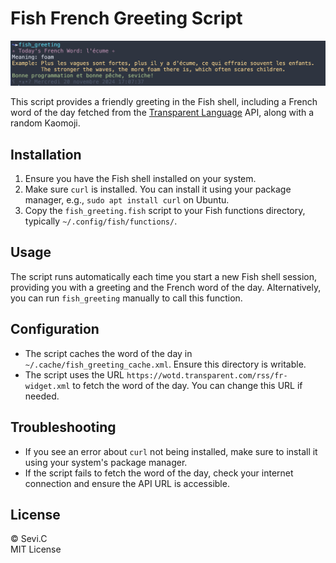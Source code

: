 # Fish French Greeting Script

![example](./example.png)

This script provides a friendly greeting in the Fish shell, including a French word of the day fetched from the [Transparent Language](https://www.transparent.com/word-of-the-day/today/french) API, along with a random Kaomoji.

## Installation

1. Ensure you have the Fish shell installed on your system.
2. Make sure `curl` is installed. You can install it using your package manager, e.g., `sudo apt install curl` on Ubuntu.
3. Copy the `fish_greeting.fish` script to your Fish functions directory, typically `~/.config/fish/functions/`.

## Usage

The script runs automatically each time you start a new Fish shell session, providing you with a greeting and the French word of the day. Alternatively, you can run `fish_greeting` manually to call this function.

## Configuration

- The script caches the word of the day in `~/.cache/fish_greeting_cache.xml`. Ensure this directory is writable.
- The script uses the URL `https://wotd.transparent.com/rss/fr-widget.xml` to fetch the word of the day. You can change this URL if needed.

## Troubleshooting

- If you see an error about `curl` not being installed, make sure to install it using your system's package manager.
- If the script fails to fetch the word of the day, check your internet connection and ensure the API URL is accessible.

## License

© Sevi.C  
MIT License